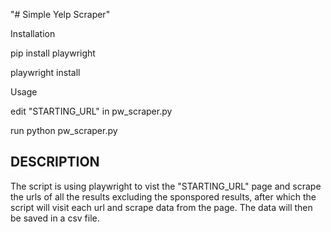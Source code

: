 "# Simple Yelp Scraper" 



Installation


pip install playwright

playwright install



Usage


edit "STARTING_URL" in pw_scraper.py

run python pw_scraper.py



## DESCRIPTION

The script is using playwright to vist the "STARTING_URL" page and scrape the urls
of all the results excluding the sponspored results, after which the script will
visit each url and scrape data from the page. The data will then be saved in a csv
file.
